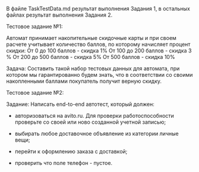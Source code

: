 В файле TaskTestData.md результат выполнения Задания 1, в остальных файлах результат выполнения Задания 2.

Тестовое задание №1:

Автомат принимает накопительные скидочные карты и при своем расчете учитывает количество баллов, по которому начисляет процент скидки: От 0 до 100 баллов - скидка 1% От 100 до 200 баллов - скидка 3 % От 200 до 500 баллов - скидка 5% От 500 баллов - скидка 10%

Задача: Составить такой набор тестовых данных для автомата, при котором мы гарантированно будем знать, что в соответствии со своими накопленными баллами покупатель получит верную скидку. 


Тестовое задание №2:

Задание: Написать end-to-end автотест, который должен:

- авторизоваться на avito.ru. Для проверки работоспособности проверьте со своей или ново созданной учетной записью;

- выбирать любое доставочное объявление из категории личные вещи;

- перейти к оформлению заказа с доставкой;

- проверить что поле телефон - пустое.

